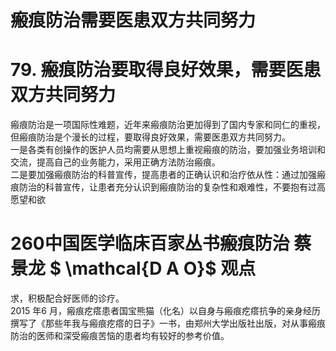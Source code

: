 # 瘢痕防治需要医患双方共同努力  
# 79. 瘢痕防治要取得良好效果，需要医患双方共同努力  
瘢痕防治是一项国际性难题，近年来瘢痕防治更加得到了国内专家和同仁的重视，但瘢痕防治是个漫长的过程，要取得良好效果，需要医患双方共同努力。  
一是各类有创操作的医护人员均需要从思想上重视瘢痕的防治，要加强业务培训和交流，提高自己的业务能力，采用正确方法防治瘢痕。  
二是要加强瘢痕防治的科普宣传，提高患者的正确认识和治疗依从性：通过加强瘢痕防治的科普宣传，让患者充分认识到瘢痕防治的复杂性和艰难性，不要抱有过高愿望和欲  
# 260中国医学临床百家丛书瘢痕防治 蔡景龙 $ \mathcal{D A O}$    观点  
求，积极配合好医师的诊疗。  
2015 年6 月，瘢痕疙瘩患者国宝熊猫（化名）以自身与瘢痕疙瘩抗争的亲身经历撰写了《那些年我与瘢痕疙瘩的日子》一书，由郑州大学出版社出版，对从事瘢痕防治的医师和深受瘢痕苦恼的患者均有较好的参考价值。  
